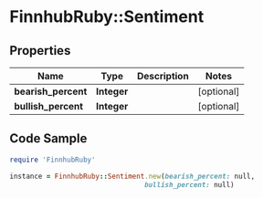 # FinnhubRuby::Sentiment

## Properties

Name | Type | Description | Notes
------------ | ------------- | ------------- | -------------
**bearish_percent** | **Integer** |  | [optional] 
**bullish_percent** | **Integer** |  | [optional] 

## Code Sample

```ruby
require 'FinnhubRuby'

instance = FinnhubRuby::Sentiment.new(bearish_percent: null,
                                 bullish_percent: null)
```


